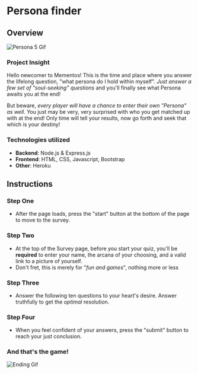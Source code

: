 # Persona finder

## Overview

![Persona 5 Gif](https://media.giphy.com/media/6utNCdD4x6ZUVxNMYp/source.gif)

### Project Insight

Hello newcomer to Mementos! This is the time and place where you answer the lifelong question, "what persona do I hold within myself". *Just answer a few set of "soul-seeking" questions* and you'll finally see what Persona awaits you at the end! 

But beware, *every player will have a chance to enter their own "Persona" as well*. You just may be very, very surprised with who you get matched up with at the end! Only time will tell your results, now go forth and seek that which is your destiny! 

### Technologies utilized

* **Backend**: Node.js & Express.js
* **Frontend**: HTML, CSS, Javascript, Bootstrap
* **Other**: Heroku

## Instructions

### Step One

* After the page loads, press the "start" button at the bottom of the page to move to the survey.

### Step Two

* At the top of the Survey page, before you start your quiz, you'll be **required** to enter your name, the arcana of your choosing, and a valid link to a picture of yourself.
* Don't fret, this is merely for "*fun and games*", nothing more or less

### Step Three

* Answer the following ten questions to your heart's desire. Answer truthfully to get the *optimal* resolution.

### Step Four

* When you feel confident of your answers, press the "submit" button to reach your just conclusion.


### And that's the game!

![Ending Gif](https://media.giphy.com/media/z6TMaaNJKIAX6/source.gif)
